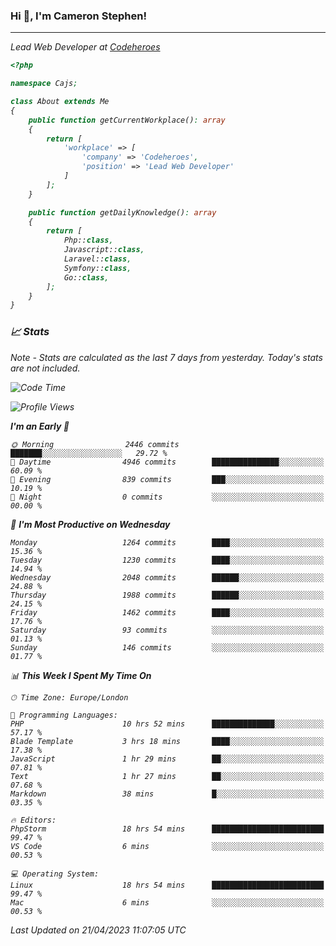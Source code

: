 ### Hi 👋, I'm Cameron Stephen!
<hr>
<p><em>Lead Web Developer at <a href="https://codeheroes.co.uk">Codeheroes</a></p>


```php
<?php

namespace Cajs;

class About extends Me
{
    public function getCurrentWorkplace(): array
    {
        return [
            'workplace' => [
                'company' => 'Codeheroes',
                'position' => 'Lead Web Developer'
            ]
        ];
    }

    public function getDailyKnowledge(): array
    {
        return [
            Php::class,
            Javascript::class,
            Laravel::class,
            Symfony::class,
            Go::class,
        ];
    }
}
```

### 📈 Stats
<p><em>Note - Stats are calculated as the last 7 days from yesterday. Today's stats are not included.</em></p>


<!--START_SECTION:waka-->
![Code Time](http://img.shields.io/badge/Code%20Time-3%2C328%20hrs%2045%20mins-blue)

![Profile Views](http://img.shields.io/badge/Profile%20Views-0-blue)

**I'm an Early 🐤** 

```text
🌞 Morning                2446 commits        ███████░░░░░░░░░░░░░░░░░░   29.72 % 
🌆 Daytime                4946 commits        ███████████████░░░░░░░░░░   60.09 % 
🌃 Evening                839 commits         ███░░░░░░░░░░░░░░░░░░░░░░   10.19 % 
🌙 Night                  0 commits           ░░░░░░░░░░░░░░░░░░░░░░░░░   00.00 % 
```
📅 **I'm Most Productive on Wednesday** 

```text
Monday                   1264 commits        ████░░░░░░░░░░░░░░░░░░░░░   15.36 % 
Tuesday                  1230 commits        ████░░░░░░░░░░░░░░░░░░░░░   14.94 % 
Wednesday                2048 commits        ██████░░░░░░░░░░░░░░░░░░░   24.88 % 
Thursday                 1988 commits        ██████░░░░░░░░░░░░░░░░░░░   24.15 % 
Friday                   1462 commits        ████░░░░░░░░░░░░░░░░░░░░░   17.76 % 
Saturday                 93 commits          ░░░░░░░░░░░░░░░░░░░░░░░░░   01.13 % 
Sunday                   146 commits         ░░░░░░░░░░░░░░░░░░░░░░░░░   01.77 % 
```


📊 **This Week I Spent My Time On** 

```text
🕑︎ Time Zone: Europe/London

💬 Programming Languages: 
PHP                      10 hrs 52 mins      ██████████████░░░░░░░░░░░   57.17 % 
Blade Template           3 hrs 18 mins       ████░░░░░░░░░░░░░░░░░░░░░   17.38 % 
JavaScript               1 hr 29 mins        ██░░░░░░░░░░░░░░░░░░░░░░░   07.81 % 
Text                     1 hr 27 mins        ██░░░░░░░░░░░░░░░░░░░░░░░   07.68 % 
Markdown                 38 mins             █░░░░░░░░░░░░░░░░░░░░░░░░   03.35 % 

🔥 Editors: 
PhpStorm                 18 hrs 54 mins      █████████████████████████   99.47 % 
VS Code                  6 mins              ░░░░░░░░░░░░░░░░░░░░░░░░░   00.53 % 

💻 Operating System: 
Linux                    18 hrs 54 mins      █████████████████████████   99.47 % 
Mac                      6 mins              ░░░░░░░░░░░░░░░░░░░░░░░░░   00.53 % 
```


 Last Updated on 21/04/2023 11:07:05 UTC
<!--END_SECTION:waka-->
